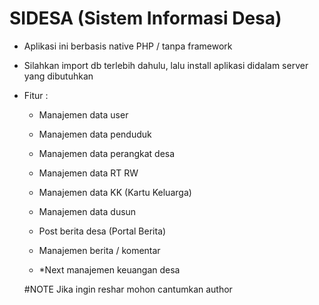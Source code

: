 # SIDESA (Sistem Informasi Desa)

* Aplikasi ini berbasis native PHP / tanpa framework
* Silahkan import db terlebih dahulu, lalu install aplikasi didalam server yang dibutuhkan

* Fitur : 
  - Manajemen data user
  - Manajemen data penduduk
  - Manajemen data perangkat desa
  - Manajemen data RT RW
  - Manajemen data KK (Kartu Keluarga)
  - Manajemen data dusun
  - Post berita desa (Portal Berita)
  - Manajemen berita / komentar
  
  - *Next manajemen keuangan desa
  
  #NOTE
  Jika ingin reshar mohon cantumkan author
